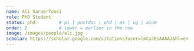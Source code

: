 ```yaml
---
name: Ali SaraerToosi
role: PhD Student
status: phd         # pi | postdoc | phd | ms | ug | alum
order: 2            # lower = earlier in the row
image: /images/people/ali.jpg
scholar: https://scholar.google.com/citations?user=lmCaJEsAAAAJ&hl=en
---
```


